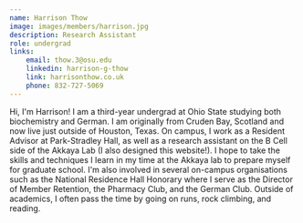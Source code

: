 ```yaml
---
name: Harrison Thow
image: images/members/harrison.jpg
description: Research Assistant
role: undergrad
links:
    email: thow.3@osu.edu
    linkedin: harrison-g-thow
    link: harrisonthow.co.uk
    phone: 832-727-5069
---
```


Hi, I'm Harrison! I am a third-year undergrad at Ohio State studying both biochemistry and German. I am originally from Cruden Bay, Scotland and now live just outside of Houston, Texas. On campus, I work as a Resident Advisor at Park-Stradley Hall, as well as a research assistant on the B Cell side of the Akkaya Lab (I also designed this website!). I hope to take the skills and techniques I learn in my time at the Akkaya lab to prepare myself for graduate school. I'm also involved in several on-campus organisations such as the National Residence Hall Honorary where I serve as the Director of Member Retention, the Pharmacy Club, and the German Club. Outside of academics, I often pass the time by going on runs, rock climbing, and reading.